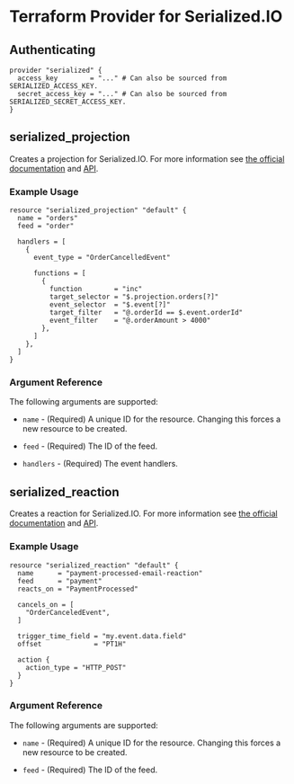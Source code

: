 # Terraform Provider for Serialized.IO

## Authenticating

```hcl
provider "serialized" {
  access_key        = "..." # Can also be sourced from SERIALIZED_ACCESS_KEY.
  secret_access_key = "..." # Can also be sourced from SERIALIZED_SECRET_ACCESS_KEY.
}
```

## serialized_projection

Creates a projection for Serialized.IO. For more information see
[the official documentation](https://serialized.io/docs/apis/event-projection/) and
[API](https://serialized.io/api/#tag-Event-Projection-API).


### Example Usage

```hcl
resource "serialized_projection" "default" {
  name = "orders"
  feed = "order"

  handlers = [
    {
      event_type = "OrderCancelledEvent"

      functions = [
        {
          function        = "inc"
          target_selector = "$.projection.orders[?]"
          event_selector  = "$.event[?]"
          target_filter   = "@.orderId == $.event.orderId"
          event_filter    = "@.orderAmount > 4000"
        },
      ]
    },
  ]
}
```

### Argument Reference

The following arguments are supported:

* `name` - (Required) A unique ID for the resource.
    Changing this forces a new resource to be created.

* `feed` - (Required) The ID of the feed.

* `handlers` - (Required) The event handlers.

## serialized_reaction

Creates a reaction for Serialized.IO. For more information see
[the official documentation](https://serialized.io/docs/apis/event-reaction/) and
[API](https://serialized.io/api/#tag-Event-Reaction-API).


### Example Usage

```hcl
resource "serialized_reaction" "default" {
  name      = "payment-processed-email-reaction"
  feed      = "payment"
  reacts_on = "PaymentProcessed"

  cancels_on = [
    "OrderCanceledEvent",
  ]

  trigger_time_field = "my.event.data.field"
  offset             = "PT1H"

  action {
    action_type = "HTTP_POST"
  }
}
```

### Argument Reference

The following arguments are supported:

* `name` - (Required) A unique ID for the resource.
    Changing this forces a new resource to be created.

* `feed` - (Required) The ID of the feed.